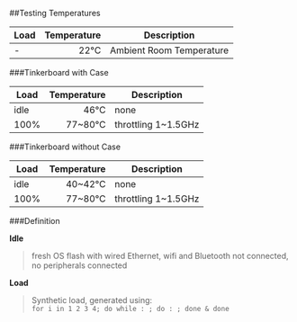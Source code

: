##Testing Temperatures

| Load | Temperature | Description |
| --- | ---:| --- |
| - | 22°C | Ambient Room Temperature |


###Tinkerboard with Case 

| Load | Temperature | Description |
| --- | ---:| --- |
| idle | 46°C | none |
| 100% | 77~80°C | throttling 1~1.5GHz | 


###Tinkerboard without Case

| Load | Temperature | Description |
| --- | ---:| --- |
| idle | 40~42°C | none |
| 100% | 77~80°C | throttling 1~1.5GHz |


###Definition

**Idle**
>fresh OS flash with wired Ethernet, wifi and Bluetooth not connected, no peripherals connected

**Load**
>Synthetic load, generated using:  
```for i in 1 2 3 4; do while : ; do : ; done & done```
